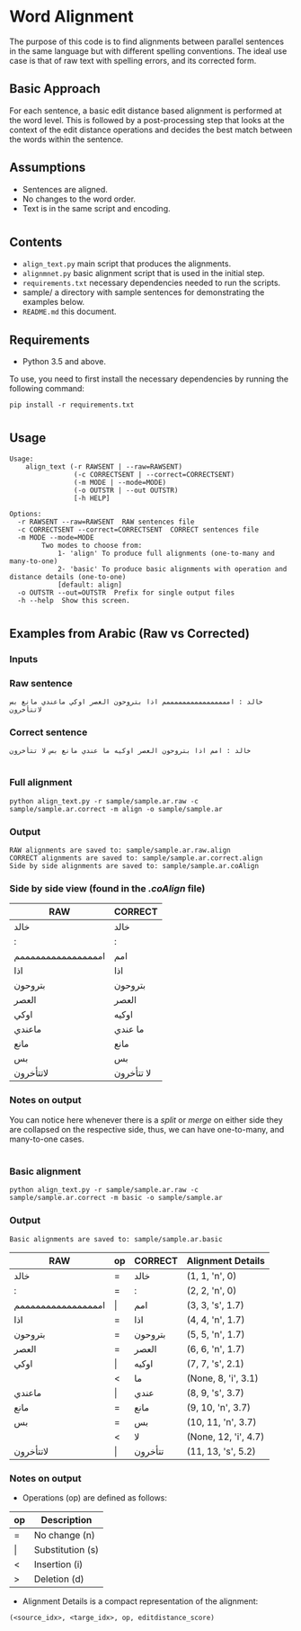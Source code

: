 # Word Alignment

The purpose of this code is to find alignments between parallel sentences 
in the same language but with different spelling conventions.  The ideal use
case is that of raw text with spelling errors, and its corrected form.

## Basic Approach
For each sentence, a basic edit distance based alignment is performed at the word level.
 This is followed by a post-processing step that looks at the context of the edit distance
 operations and decides the best match between the words within the sentence.

## Assumptions
- Sentences are aligned.
- No changes to the word order.
- Text is in the same script and encoding.

#
## Contents
- `align_text.py` main script that produces the alignments.
- `alignmnet.py` basic alignment script that is used in the initial step.
- `requirements.txt` necessary dependencies needed to run the scripts.
- sample/ a directory with sample sentences for demonstrating the examples below.
- `README.md` this document.

## Requirements
- Python 3.5 and above.

To use, you need to first install the necessary dependencies by running the following command:
```
pip install -r requirements.txt
```
#
## Usage
```
Usage:
    align_text (-r RAWSENT | --raw=RAWSENT)
                (-c CORRECTSENT | --correct=CORRECTSENT)
                (-m MODE | --mode=MODE)
                (-o OUTSTR | --out OUTSTR)
                [-h HELP]

Options:
  -r RAWSENT --raw=RAWSENT  RAW sentences file
  -c CORRECTSENT --correct=CORRECTSENT  CORRECT sentences file
  -m MODE --mode=MODE  
        Two modes to choose from: 
            1- 'align' To produce full alignments (one-to-many and many-to-one)
            2- 'basic' To produce basic alignments with operation and distance details (one-to-one)
            [default: align]
  -o OUTSTR --out=OUTSTR  Prefix for single output files
  -h --help  Show this screen.
```
#
## Examples from Arabic (Raw vs Corrected)

### Inputs
### Raw sentence
```
خالد : اممممممممممممممممم اذا بتروحون العصر اوكي ماعندي مانع بس لاتتأخرون
```
### Correct sentence
```
خالد : امم اذا بتروحون العصر اوكيه ما عندي مانع بس لا تتأخرون
```
#
### Full alignment
```
python align_text.py -r sample/sample.ar.raw -c sample/sample.ar.correct -m align -o sample/sample.ar
```

### Output
```
RAW alignments are saved to: sample/sample.ar.raw.align
CORRECT alignments are saved to: sample/sample.ar.correct.align
Side by side alignments are saved to: sample/sample.ar.coAlign
```
### Side by side view (found in the _.coAlign_ file)

|RAW| CORRECT|
|---|-----|
|خالد | خالد |
|: | : |
|اممممممممممممممممم | امم |
|اذا | اذا |
|بتروحون | بتروحون |
|العصر | العصر |
|اوكي | اوكيه |
|ماعندي | ما عندي |
|مانع | مانع |
|بس | بس |
|لاتتأخرون | لا تتأخرون |

### Notes on output
You can notice here whenever there is a _split_ or _merge_ on either side they are collapsed on the respective side, thus, we can have one-to-many, and many-to-one cases.

#

### Basic alignment
```
python align_text.py -r sample/sample.ar.raw -c sample/sample.ar.correct -m basic -o sample/sample.ar
```
### Output
```
Basic alignments are saved to: sample/sample.ar.basic
```
|RAW|op|CORRECT|Alignment Details|
|- |- |- |- |
|خالد| =| خالد| (1, 1, 'n', 0)|
|:| =| :| (2, 2, 'n', 0)|
|اممممممممممممممممم| \|| امم| (3, 3, 's', 1.7)|
|اذا| =| اذا| (4, 4, 'n', 1.7)|
|بتروحون| =| بتروحون| (5, 5, 'n', 1.7)|
|العصر| =| العصر| (6, 6, 'n', 1.7)|
|اوكي| \|| اوكيه| (7, 7, 's', 2.1)|
| |<| ما|(None, 8, 'i', 3.1)|
|ماعندي| \|| عندي| (8, 9, 's', 3.7)|
|مانع| =| مانع| (9, 10, 'n', 3.7)|
|بس| =| بس| (10, 11, 'n', 3.7)|
| |<| لا|(None, 12, 'i', 4.7)|
|لاتتأخرون| \|| تتأخرون| (11, 13, 's', 5.2)|

### Notes on output
- Operations (op) are defined as follows:

|op|Description|
|-|-|
|=|  No change (n)|
|\||  Substitution (s)|
|< | Insertion (i)|
|> | Deletion (d)|

- Alignment Details is a compact representation of the alignment:
```
(<source_idx>, <targe_idx>, op, editdistance_score)
```